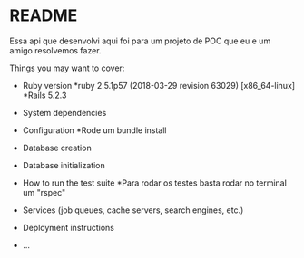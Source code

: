 # README

Essa api que desenvolvi aqui foi para um projeto de POC que eu e um amigo resolvemos fazer. 

Things you may want to cover:

* Ruby version
    *ruby 2.5.1p57 (2018-03-29 revision 63029) [x86_64-linux]
    *Rails 5.2.3

* System dependencies

* Configuration
    *Rode um bundle install

* Database creation

* Database initialization

* How to run the test suite
    *Para rodar os testes basta rodar no terminal um "rspec"

* Services (job queues, cache servers, search engines, etc.)

* Deployment instructions

* ...
